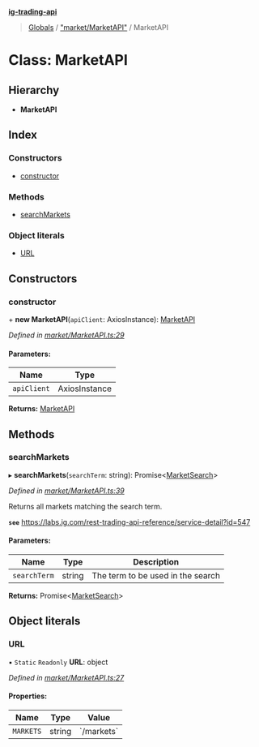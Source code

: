 **[ig-trading-api](../README.md)**

> [Globals](../globals.md) / ["market/MarketAPI"](../modules/_market_marketapi_.md) / MarketAPI

# Class: MarketAPI

## Hierarchy

* **MarketAPI**

## Index

### Constructors

* [constructor](_market_marketapi_.marketapi.md#constructor)

### Methods

* [searchMarkets](_market_marketapi_.marketapi.md#searchmarkets)

### Object literals

* [URL](_market_marketapi_.marketapi.md#url)

## Constructors

### constructor

\+ **new MarketAPI**(`apiClient`: AxiosInstance): [MarketAPI](_market_marketapi_.marketapi.md)

*Defined in [market/MarketAPI.ts:29](https://github.com/bennycode/ig-trading-api/blob/609342c/src/market/MarketAPI.ts#L29)*

#### Parameters:

Name | Type |
------ | ------ |
`apiClient` | AxiosInstance |

**Returns:** [MarketAPI](_market_marketapi_.marketapi.md)

## Methods

### searchMarkets

▸ **searchMarkets**(`searchTerm`: string): Promise\<[MarketSearch](../interfaces/_market_marketapi_.marketsearch.md)>

*Defined in [market/MarketAPI.ts:39](https://github.com/bennycode/ig-trading-api/blob/609342c/src/market/MarketAPI.ts#L39)*

Returns all markets matching the search term.

**`see`** https://labs.ig.com/rest-trading-api-reference/service-detail?id=547

#### Parameters:

Name | Type | Description |
------ | ------ | ------ |
`searchTerm` | string | The term to be used in the search |

**Returns:** Promise\<[MarketSearch](../interfaces/_market_marketapi_.marketsearch.md)>

## Object literals

### URL

▪ `Static` `Readonly` **URL**: object

*Defined in [market/MarketAPI.ts:27](https://github.com/bennycode/ig-trading-api/blob/609342c/src/market/MarketAPI.ts#L27)*

#### Properties:

Name | Type | Value |
------ | ------ | ------ |
`MARKETS` | string | \`/markets\` |
